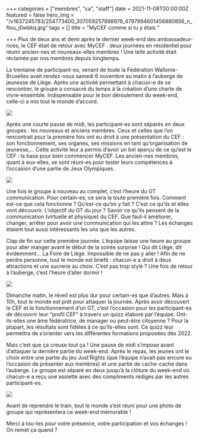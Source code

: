 +++
categories = ["membres", "ca", "staff"]
date = 2021-11-08T00:00:00Z
featured = false
hero_img = "/v1637245783/254773400_307059257898976_4797994601456880856_n_flou_j0wbkq.jpg"
tags = []
title = "MyCEF comme si tu y étais "

+++
Plus de deux ans et demi après le dernier week-end des ambassadeur-rices, le CEF était de retour avec MyCEF : deux journées en résidentiel pour réunir ancien-nes et nouveaux-elles membres ! Une telle activité était réclamée par nos membres depuis longtemps.  
  
La trentaine de participant-es, venant de toute la Fédération Wallonie-Bruxelles avait rendez-vous samedi 6 novembre au matin à l’auberge de jeunesse de Liège. Après une activité permettant à chacun-e de se rencontrer, le groupe a consacré du temps à la création d’une charte de vivre-ensemble. Indispensable pour le bon déroulement du week-end, celle-ci a mis tout le monde d’accord.

![](https://res.cloudinary.com/cefasbl/image/upload/c_limit,dpr_auto,q_70,w_740,f_auto/v1637245788/IMG_0619_flou_egimdt.jpg)  
  
Après une courte pause de midi, les participant-es sont séparés en deux groupes : les nouveaux et anciens membres. Ceux et celles que l’on rencontrait pour la première fois ont eu droit à une présentation du CEF : son fonctionnement, ses organes, ses missions en tant qu’organisation de jeunesse,... Cette activité leur a permis d’avoir un bel aperçu de ce qu’est le CEF : la base pour bien commencer MyCEF. Les ancien-nes membres, quant à eux-elles, se sont réuni-es pour tester leurs compétences à l’occasion d’une partie de Jeux Olympiques.

![](https://res.cloudinary.com/cefasbl/image/upload/c_limit,dpr_auto,q_70,w_740,f_auto/v1637245785/254302505_696167974696252_6941807536370310063_n_flou_ohpjlc.jpg)

  
Une fois le groupe à nouveau au complet, c’est l’heure du GT communication. Pour certain-es, ce sera la toute première fois. Comment est-ce que cela fonctionne ? Qu’est-ce qu’on y fait ? C’est ce qu’ils et elles vont découvrir. L’objectif du GT du jour ? Savoir ce qu’ils pensent de la communication (virtuelle et physique) du CEF. Que faut-il améliorer, changer, arrêter pour avoir une communication qui les attire ? Les échanges étaient tout aussi intéressants les uns que les autres.  
  
Clap de fin sur cette première journée. L’équipe laisse une heure au groupe pour aller manger avant le début de la soirée surprise ! Qui dit Liège, dit évidemment… La Foire de Liège. Impossible de ne pas y aller ! Afin de ne perdre personne, tout le monde est briefé : chacun-e a droit à deux attractions et une sucrerie au choix. C’est pas trop stylé ? Une fois de retour à l’auberge, c’est l’heure d’aller dormir !

![](https://res.cloudinary.com/cefasbl/image/upload/c_limit,dpr_auto,q_70,w_740,f_auto/v1637245782/255324212_498193517837570_2249515667034679395_n_flou_vje2jv.jpg)

  
Dimanche matin, le réveil est plus dur pour certain-es que d’autres. Mais à 10h, tout le monde est prêt pour attaquer la journée. Après avoir découvert le CEF et le fonctionnement d’un GT, c’est l’occasion pour les participant-es de découvrir leur “profil CEF” à travers un quizz élaboré par l’équipe. Ont-ils-elles une âme fédératrice, de manager ou peut-être citoyenne ? Pour la plupart, les résultats sont fidèles à ce qu’ils-elles sont. Ce quizz leur permettra de s’orienter vers les différentes formations proposées dès 2022.  
  
Mais c’est que ça creuse tout ça ! Une pause de midi s’impose avant d’attaquer la dernière partie du week-end. Après le repas, les jeunes ont le choix entre une partie du jeu Just’Rights (que l’équipe n’avait pas encore eu l’occasion de présenter aux membres) et une partie de cache-cache dans l’auberge. Le groupe est séparé en deux jusqu’à la clôture du week-end où chacun-e a reçu une assiette avec des compliments rédigés par les autres participant-es.

![](https://res.cloudinary.com/cefasbl/image/upload/c_limit,dpr_auto,q_70,w_740,f_auto/v1637245783/254010024_556290538799420_1820339091942689314_n_flou_tamyoh.jpg)

  
Avant de reprendre le train, tout le monde s’est réuni pour une photo de groupe qui représentera ce week-end mémorable !

  
Merci à tou-tes pour votre présence, votre participation et vos échanges ! On remet ça quand ?